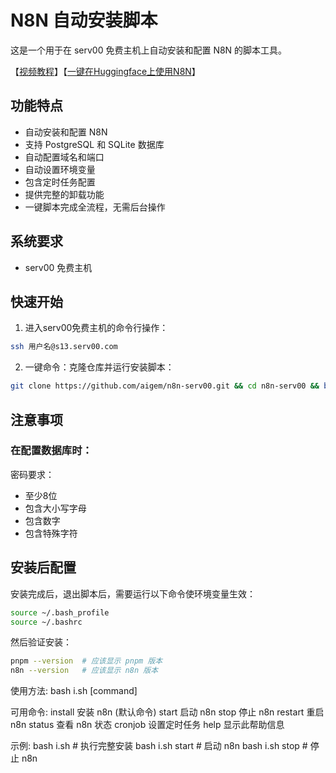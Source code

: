 # N8N 自动安装脚本

这是一个用于在 serv00 免费主机上自动安装和配置 N8N 的脚本工具。

【[视频教程](https://www.bilibili.com/video/BV1e6sVeEEhR/)】【[一键在Huggingface上使用N8N](https://www.bilibili.com/video/BV1e6sVeEEhR/)】

## 功能特点

- 自动安装和配置 N8N
- 支持 PostgreSQL 和 SQLite 数据库
- 自动配置域名和端口
- 自动设置环境变量
- 包含定时任务配置
- 提供完整的卸载功能
- 一键脚本完成全流程，无需后台操作

## 系统要求

- serv00 免费主机

## 快速开始

1. 进入serv00免费主机的命令行操作：
```bash
ssh 用户名@s13.serv00.com
``` 

2. 一键命令：克隆仓库并运行安装脚本：
```bash
git clone https://github.com/aigem/n8n-serv00.git && cd n8n-serv00 && bash i.sh
```



## 注意事项

### 在配置数据库时：

密码要求：
- 至少8位
- 包含大小写字母
- 包含数字
- 包含特殊字符

## 安装后配置

安装完成后，退出脚本后，需要运行以下命令使环境变量生效：

```bash
source ~/.bash_profile
source ~/.bashrc
```

然后验证安装：

```bash
pnpm --version  # 应该显示 pnpm 版本
n8n --version   # 应该显示 n8n 版本
```

使用方法:
    bash i.sh [command]

可用命令:
    install     安装 n8n (默认命令)
    start       启动 n8n
    stop        停止 n8n
    restart     重启 n8n
    status      查看 n8n 状态
    cronjob     设置定时任务
    help        显示此帮助信息

示例:
    bash i.sh              # 执行完整安装
    bash i.sh start        # 启动 n8n
    bash i.sh stop         # 停止 n8n